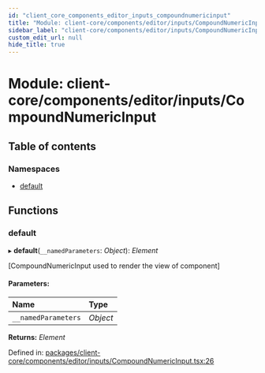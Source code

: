 ```yaml
---
id: "client_core_components_editor_inputs_compoundnumericinput"
title: "Module: client-core/components/editor/inputs/CompoundNumericInput"
sidebar_label: "client-core/components/editor/inputs/CompoundNumericInput"
custom_edit_url: null
hide_title: true
---
```


# Module: client-core/components/editor/inputs/CompoundNumericInput

## Table of contents

### Namespaces

- [default](client_core_components_editor_inputs_compoundnumericinput.default.md)

## Functions

### default

▸ **default**(`__namedParameters`: *Object*): *Element*

[CompoundNumericInput used to render the view of component]

#### Parameters:

Name | Type |
:------ | :------ |
`__namedParameters` | *Object* |

**Returns:** *Element*

Defined in: [packages/client-core/components/editor/inputs/CompoundNumericInput.tsx:26](https://github.com/xr3ngine/xr3ngine/blob/5a0f83ed8/packages/client-core/components/editor/inputs/CompoundNumericInput.tsx#L26)
